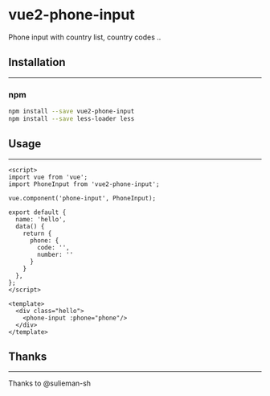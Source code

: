 # vue2-phone-input
Phone input with country list, country codes ..

## Installation
---------------
### npm
``` sh
npm install --save vue2-phone-input
npm install --save less-loader less
```

## Usage
---------------

```vue
<script>
import vue from 'vue';
import PhoneInput from 'vue2-phone-input';

vue.component('phone-input', PhoneInput);

export default {
  name: 'hello',
  data() {
    return {
      phone: {
        code: '',
        number: ''
      }
    }
  },
};
</script>

<template>
  <div class="hello">    
    <phone-input :phone="phone"/>
  </div>
</template>
```

## Thanks
---------------
Thanks to @sulieman-sh
